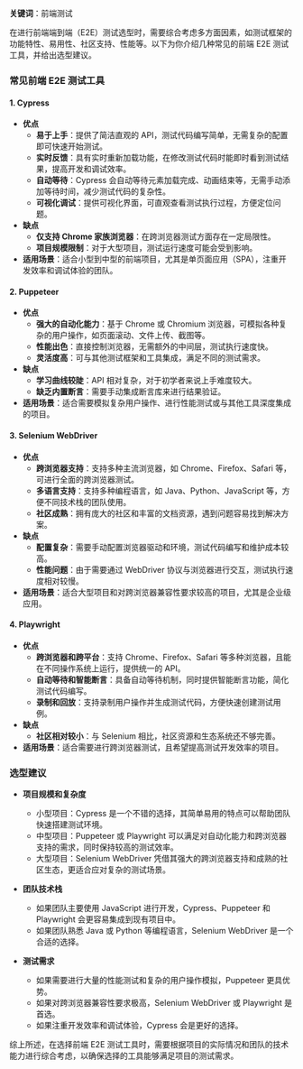 **关键词**：前端测试

在进行前端端到端（E2E）测试选型时，需要综合考虑多方面因素，如测试框架的功能特性、易用性、社区支持、性能等。以下为你介绍几种常见的前端 E2E 测试工具，并给出选型建议。

### 常见前端 E2E 测试工具

#### 1. Cypress

- **优点**
  - **易于上手**：提供了简洁直观的 API，测试代码编写简单，无需复杂的配置即可快速开始测试。
  - **实时反馈**：具有实时重新加载功能，在修改测试代码时能即时看到测试结果，提高开发和调试效率。
  - **自动等待**：Cypress 会自动等待元素加载完成、动画结束等，无需手动添加等待时间，减少测试代码的复杂性。
  - **可视化调试**：提供可视化界面，可直观查看测试执行过程，方便定位问题。
- **缺点**
  - **仅支持 Chrome 家族浏览器**：在跨浏览器测试方面存在一定局限性。
  - **项目规模限制**：对于大型项目，测试运行速度可能会受到影响。
- **适用场景**：适合小型到中型的前端项目，尤其是单页面应用（SPA），注重开发效率和调试体验的团队。

#### 2. Puppeteer

- **优点**
  - **强大的自动化能力**：基于 Chrome 或 Chromium 浏览器，可模拟各种复杂的用户操作，如页面滚动、文件上传、截图等。
  - **性能出色**：直接控制浏览器，无需额外的中间层，测试执行速度快。
  - **灵活度高**：可与其他测试框架和工具集成，满足不同的测试需求。
- **缺点**
  - **学习曲线较陡**：API 相对复杂，对于初学者来说上手难度较大。
  - **缺乏内置断言**：需要手动集成断言库来进行结果验证。
- **适用场景**：适合需要模拟复杂用户操作、进行性能测试或与其他工具深度集成的项目。

#### 3. Selenium WebDriver

- **优点**
  - **跨浏览器支持**：支持多种主流浏览器，如 Chrome、Firefox、Safari 等，可进行全面的跨浏览器测试。
  - **多语言支持**：支持多种编程语言，如 Java、Python、JavaScript 等，方便不同技术栈的团队使用。
  - **社区成熟**：拥有庞大的社区和丰富的文档资源，遇到问题容易找到解决方案。
- **缺点**
  - **配置复杂**：需要手动配置浏览器驱动和环境，测试代码编写和维护成本较高。
  - **性能问题**：由于需要通过 WebDriver 协议与浏览器进行交互，测试执行速度相对较慢。
- **适用场景**：适合大型项目和对跨浏览器兼容性要求较高的项目，尤其是企业级应用。

#### 4. Playwright

- **优点**
  - **跨浏览器和跨平台**：支持 Chrome、Firefox、Safari 等多种浏览器，且能在不同操作系统上运行，提供统一的 API。
  - **自动等待和智能断言**：具备自动等待机制，同时提供智能断言功能，简化测试代码编写。
  - **录制和回放**：支持录制用户操作并生成测试代码，方便快速创建测试用例。
- **缺点**
  - **社区相对较小**：与 Selenium 相比，社区资源和生态系统还不够完善。
- **适用场景**：适合需要进行跨浏览器测试，且希望提高测试开发效率的项目。

### 选型建议

- **项目规模和复杂度**

  - 小型项目：Cypress 是一个不错的选择，其简单易用的特点可以帮助团队快速搭建测试环境。
  - 中型项目：Puppeteer 或 Playwright 可以满足对自动化能力和跨浏览器支持的需求，同时保持较高的测试效率。
  - 大型项目：Selenium WebDriver 凭借其强大的跨浏览器支持和成熟的社区生态，更适合应对复杂的测试场景。

- **团队技术栈**

  - 如果团队主要使用 JavaScript 进行开发，Cypress、Puppeteer 和 Playwright 会更容易集成到现有项目中。
  - 如果团队熟悉 Java 或 Python 等编程语言，Selenium WebDriver 是一个合适的选择。

- **测试需求**
  - 如果需要进行大量的性能测试和复杂的用户操作模拟，Puppeteer 更具优势。
  - 如果对跨浏览器兼容性要求极高，Selenium WebDriver 或 Playwright 是首选。
  - 如果注重开发效率和调试体验，Cypress 会是更好的选择。

综上所述，在选择前端 E2E 测试工具时，需要根据项目的实际情况和团队的技术能力进行综合考虑，以确保选择的工具能够满足项目的测试需求。

